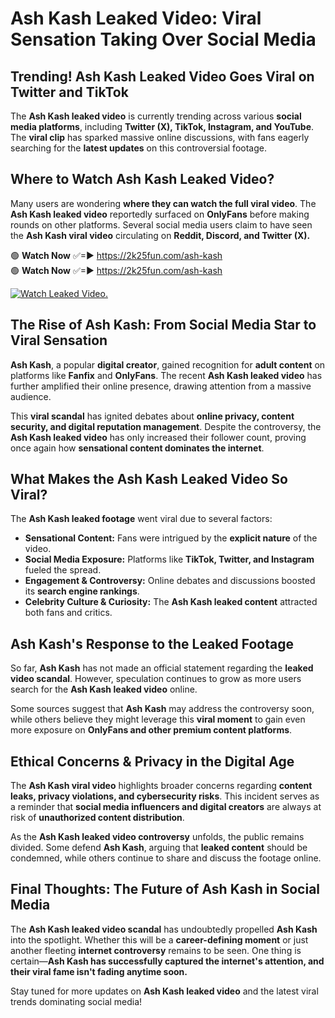 # Ash Kash Leaked Video: Viral Sensation Taking Over Social Media

## **Trending! Ash Kash Leaked Video Goes Viral on Twitter and TikTok**
The **Ash Kash leaked video** is currently trending across various **social media platforms**, including **Twitter (X), TikTok, Instagram, and YouTube**. The **viral clip** has sparked massive online discussions, with fans eagerly searching for the **latest updates** on this controversial footage.

## **Where to Watch Ash Kash Leaked Video?**
Many users are wondering **where they can watch the full viral video**. The **Ash Kash leaked video** reportedly surfaced on **OnlyFans** before making rounds on other platforms. Several social media users claim to have seen the **Ash Kash viral video** circulating on **Reddit, Discord, and Twitter (X).**

🟢 **Watch Now** ✅=► https://2k25fun.com/ash-kash  
🟢 **Watch Now** ✅=► https://2k25fun.com/ash-kash  

[![Watch Leaked Video.](https://miro.medium.com/v2/resize:fit:828/format:webp/1*cilzJN44JGOrTw9NJCrNHA.gif "Watch Leaked Video")](https://2k25fun.com/ash-kash)

## **The Rise of Ash Kash: From Social Media Star to Viral Sensation**
**Ash Kash**, a popular **digital creator**, gained recognition for **adult content** on platforms like **Fanfix** and **OnlyFans**. The recent **Ash Kash leaked video** has further amplified their online presence, drawing attention from a massive audience.

This **viral scandal** has ignited debates about **online privacy, content security, and digital reputation management**. Despite the controversy, the **Ash Kash leaked video** has only increased their follower count, proving once again how **sensational content dominates the internet**.

## **What Makes the Ash Kash Leaked Video So Viral?**
The **Ash Kash leaked footage** went viral due to several factors:
- **Sensational Content:** Fans were intrigued by the **explicit nature** of the video.
- **Social Media Exposure:** Platforms like **TikTok, Twitter, and Instagram** fueled the spread.
- **Engagement & Controversy:** Online debates and discussions boosted its **search engine rankings**.
- **Celebrity Culture & Curiosity:** The **Ash Kash leaked content** attracted both fans and critics.

## **Ash Kash's Response to the Leaked Footage**
So far, **Ash Kash** has not made an official statement regarding the **leaked video scandal**. However, speculation continues to grow as more users search for the **Ash Kash leaked video** online.

Some sources suggest that **Ash Kash** may address the controversy soon, while others believe they might leverage this **viral moment** to gain even more exposure on **OnlyFans and other premium content platforms**.

## **Ethical Concerns & Privacy in the Digital Age**
The **Ash Kash viral video** highlights broader concerns regarding **content leaks, privacy violations, and cybersecurity risks**. This incident serves as a reminder that **social media influencers and digital creators** are always at risk of **unauthorized content distribution**.

As the **Ash Kash leaked video controversy** unfolds, the public remains divided. Some defend **Ash Kash**, arguing that **leaked content** should be condemned, while others continue to share and discuss the footage online.

## **Final Thoughts: The Future of Ash Kash in Social Media**
The **Ash Kash leaked video scandal** has undoubtedly propelled **Ash Kash** into the spotlight. Whether this will be a **career-defining moment** or just another fleeting **internet controversy** remains to be seen. One thing is certain—**Ash Kash has successfully captured the internet's attention, and their viral fame isn't fading anytime soon.**

Stay tuned for more updates on **Ash Kash leaked video** and the latest viral trends dominating social media!